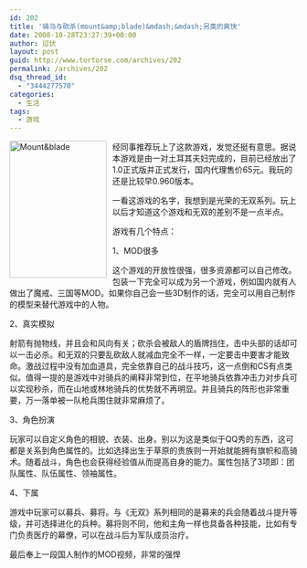 ```yaml
---
id: 202
title: '骑马与砍杀(mount&amp;blade)&mdash;&mdash;另类的爽快'
date: 2008-10-28T23:27:39+00:00
author: 愆伏
layout: post
guid: http://www.tortorse.com/archives/202
permalink: /archives/202
dsq_thread_id:
  - "3444277570"
categories:
  - 生活
tags:
  - 游戏
---
```

[<img style="border-top-width: 0px; border-left-width: 0px; border-bottom-width: 0px; margin: 0px 10px 0px 0px; border-right-width: 0px" src="http://www.tortorse.com/wp-content/uploads/2008/10/mountblade-thumb.jpg" border="0" alt="Mount&blade" width="170" height="240" align="left" />](http://www.tortorse.com/wp-content/uploads/2008/10/mountblade.jpg)经同事推荐玩上了这款游戏，发觉还挺有意思。据说本游戏是由一对土耳其夫妇完成的，目前已经放出了1.0正式版并正式发行，国内代理售价65元。我玩的还是比较早0.960版本。

一看这游戏的名字，我想到是光荣的无双系列。玩上以后才知道这个游戏和无双的差别不是一点半点。

游戏有几个特点：

1、MOD很多

这个游戏的开放性很强，很多资源都可以自己修改。包装一下完全可以成为另一个游戏，例如国内就有人做出了魔戒、三国等MOD。如果你自己会一些3D制作的话，完全可以用自己制作的模型来替代游戏中的人物。

2、真实模拟

射箭有抛物线，并且会和风向有关；砍杀会被敌人的盾牌挡住，击中头部的话却可以一击必杀。和无双的只要乱砍敌人就减血完全不一样，一定要击中要害才能致命。激战过程中没有加血道具，完全依靠自己的战斗技巧，这一点倒和CS有点类似。值得一提的是游戏中对骑兵的阐释非常到位，在平地骑兵依靠冲击力对步兵可以实现秒杀，而在山地或林地骑兵的优势就不再明显。并且骑兵的阵形也非常重要，万一落单被一队枪兵围住就非常麻烦了。

3、角色扮演

玩家可以自定义角色的相貌、衣装、出身。别以为这是类似于QQ秀的东西，这可都是关系到角色属性的。比如选择出生于草原的贵族则一开始就能拥有旗帜和高骑术。随着战斗，角色也会获得经验值从而提高自身的能力。属性包括了3项即：团队属性、队伍属性、领袖属性。

4、下属

游戏中玩家可以募兵、募将。与《无双》系列相同的是募来的兵会随着战斗提升等级，并可选择进化的兵种。募将则不同，他和主角一样也具备各种技能，比如有专门负责医疗的幕僚，可以在战斗后为军队成员治疗。

最后奉上一段国人制作的MOD视频，非常的强悍